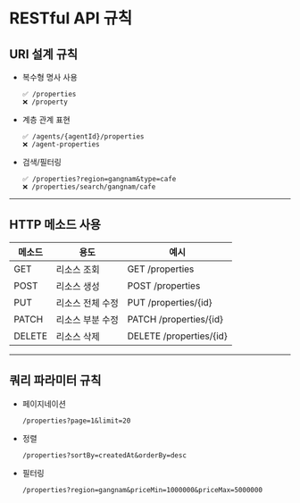 # RESTful API 규칙

## URI 설계 규칙

*   복수형 명사 사용

    ```
    ✅ /properties
    ❌ /property
    ```
*   계층 관계 표현

    ```
    ✅ /agents/{agentId}/properties
    ❌ /agent-properties
    ```
*   검색/필터링

    ```
    ✅ /properties?region=gangnam&type=cafe
    ❌ /properties/search/gangnam/cafe
    ```

***

## HTTP 메소드 사용

| 메소드    | 용도        | 예시                      |
| ------ | --------- | ----------------------- |
| GET    | 리소스 조회    | GET /properties         |
| POST   | 리소스 생성    | POST /properties        |
| PUT    | 리소스 전체 수정 | PUT /properties/{id}    |
| PATCH  | 리소스 부분 수정 | PATCH /properties/{id}  |
| DELETE | 리소스 삭제    | DELETE /properties/{id} |

***

## 쿼리 파라미터 규칙

*   페이지네이션

    ```
    /properties?page=1&limit=20
    ```
*   정렬

    ```
    /properties?sortBy=createdAt&orderBy=desc
    ```
*   필터링

    ```
    /properties?region=gangnam&priceMin=1000000&priceMax=5000000
    ```
